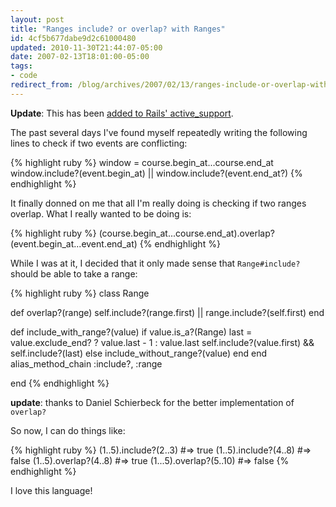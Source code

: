 ```yaml
---
layout: post
title: "Ranges include? or overlap? with Ranges"
id: 4cf5b677dabe9d2c61000480
updated: 2010-11-30T21:44:07-05:00
date: 2007-02-13T18:01:00-05:00
tags:
- code
redirect_from: /blog/archives/2007/02/13/ranges-include-or-overlap-with-ranges/
---
```


**Update**: This has been [added to Rails' active\_support](http://dev.rubyonrails.org/changeset/7800).

The past several days I've found myself repeatedly writing the following lines to check if two events are conflicting:

{% highlight ruby %}
window = course.begin_at...course.end_at
window.include?(event.begin_at) || window.include?(event.end_at?)
{% endhighlight %}

It finally donned on me that all I'm really doing is checking if two ranges overlap. What I really wanted to be doing is:

{% highlight ruby %}
  (course.begin_at...course.end_at).overlap?(event.begin_at...event.end_at)
{% endhighlight %}

While I was at it, I decided that it only made sense that <code>Range\#include?</code> should be able to take a range:

{% highlight ruby %}
class Range

  def overlap?(range)
    self.include?(range.first) || range.include?(self.first)
  end

  def include_with_range?(value)
    if value.is_a?(Range)
      last = value.exclude_end? ? value.last - 1 : value.last
      self.include?(value.first) && self.include?(last)
    else
      include_without_range?(value)
    end
  end
  alias_method_chain :include?, :range

end
{% endhighlight %}

**update**: thanks to Daniel Schierbeck for the better implementation of <code>overlap?</code>

So now, I can do things like:

{% highlight ruby %}
(1..5).include?(2..3)    #=> true
(1..5).include?(4..8)    #=> false
(1..5).overlap?(4..8)    #=> true
(1...5).overlap?(5..10)  #=> false
{% endhighlight %}

I love this language!
